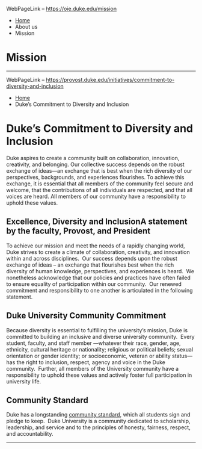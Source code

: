 WebPageLink – https://oie.duke.edu/mission 

 

 
* [Home](/)
* About us
* Mission

 

 








 Mission
=======


 









 
** **

WebPageLink – https://provost.duke.edu/initiatives/commitment-to-diversity-and-inclusion 

 

 
* [Home](/)
* Duke’s Commitment to Diversity and Inclusion

 

 


 Duke’s Commitment to Diversity and Inclusion
============================================


 

Duke aspires to create a community built on collaboration, innovation, creativity, and belonging. Our collective success depends on the robust exchange of ideas—an exchange that is best when the rich diversity of our perspectives, backgrounds, and experiences flourishes. To achieve this exchange, it is essential that all members of the community feel secure and welcome, that the contributions of all individuals are respected, and that all voices are heard. All members of our community have a responsibility to uphold these values.


Excellence, Diversity and InclusionA statement by the faculty, Provost, and President
-------------------------------------------------------------------------------------


To achieve our mission and meet the needs of a rapidly changing world, Duke strives to create a climate of collaboration, creativity, and innovation within and across disciplines.  Our success depends upon the robust exchange of ideas – an exchange that flourishes best when the rich diversity of human knowledge, perspectives, and experiences is heard.  We nonetheless acknowledge that our policies and practices have often failed to ensure equality of participation within our community.  Our renewed commitment and responsibility to one another is articulated in the following statement.


Duke University Community Commitment
------------------------------------


Because diversity is essential to fulfilling the university’s mission, Duke is committed to building an inclusive and diverse university community.  Every student, faculty, and staff member —whatever their race, gender, age, ethnicity, cultural heritage or nationality; religious or political beliefs; sexual orientation or gender identity; or socioeconomic, veteran or ability status—has the right to inclusion, respect, agency and voice in the Duke community.  Further, all members of the University community have a responsibility to uphold these values and actively foster full participation in university life.


Community Standard
------------------


Duke has a longstanding [community standard](https://studentaffairs.duke.edu/conduct/about-us/duke-community-standard), which all students sign and pledge to keep.  Duke University is a community dedicated to scholarship, leadership, and service and to the principles of honesty, fairness, respect, and accountability.


 





 
** **

